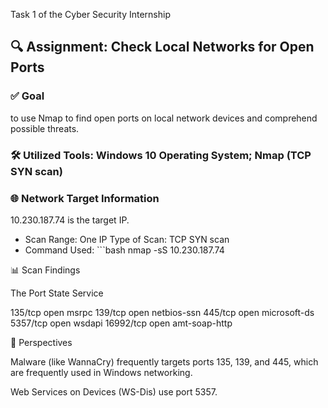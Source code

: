 Task 1 of the Cyber Security Internship

## 🔍 Assignment: Check Local Networks for Open Ports

### ✅ Goal
to use Nmap to find open ports on local network devices and comprehend possible threats.

### 🛠️ Utilized Tools: Windows 10 Operating System; Nmap (TCP SYN scan)

### 🌐 Network Target Information
10.230.187.74 is the target IP.
- Scan Range: One IP
Type of Scan: TCP SYN scan
- Command Used: ```bash nmap -sS 10.230.187.74

📊 Scan Findings

The Port State Service

135/tcp open msrpc 139/tcp open netbios-ssn 445/tcp open microsoft-ds 5357/tcp open wsdapi 16992/tcp open amt-soap-http


🔐 Perspectives

Malware (like WannaCry) frequently targets ports 135, 139, and 445, which are frequently used in Windows networking.

Web Services on Devices (WS-Dis) use port 5357.
